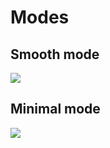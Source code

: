 # Modes

## Smooth mode

![](../attachment/gifs/obsidian-smooth.gif)

## Minimal mode

![](../attachment/gifs/obsidian-minimal.gif)
